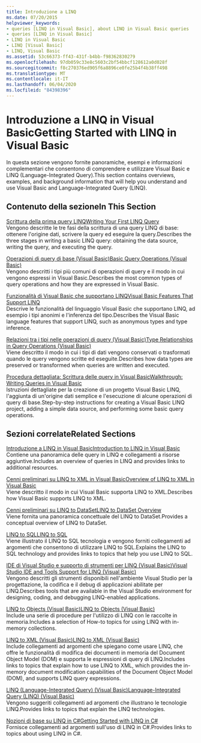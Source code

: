 ```yaml
---
title: Introduzione a LINQ
ms.date: 07/20/2015
helpviewer_keywords:
- queries [LINQ in Visual Basic], about LINQ in Visual Basic queries
- queries [LINQ in Visual Basic]
- LINQ in Visual Basic
- LINQ [Visual Basic]
- LINQ, Visual Basic
ms.assetid: 53c66373-ff43-431f-b4bb-f98362830279
ms.openlocfilehash: 97db059c33e8c5603c2bf54bbcf128612a0d028f
ms.sourcegitcommit: f8c270376ed905f6a8896ce0fe25b4f4b38ff498
ms.translationtype: MT
ms.contentlocale: it-IT
ms.lasthandoff: 06/04/2020
ms.locfileid: "84398396"
---
```

# <a name="getting-started-with-linq-in-visual-basic"></a><span data-ttu-id="0d194-102">Introduzione a LINQ in Visual Basic</span><span class="sxs-lookup"><span data-stu-id="0d194-102">Getting Started with LINQ in Visual Basic</span></span>
<span data-ttu-id="0d194-103">In questa sezione vengono fornite panoramiche, esempi e informazioni complementari che consentono di comprendere e utilizzare Visual Basic e LINQ (Language-Integrated Query).</span><span class="sxs-lookup"><span data-stu-id="0d194-103">This section contains overviews, examples, and background information that will help you understand and use Visual Basic and Language-Integrated Query (LINQ).</span></span>  
  
## <a name="in-this-section"></a><span data-ttu-id="0d194-104">Contenuto della sezione</span><span class="sxs-lookup"><span data-stu-id="0d194-104">In This Section</span></span>  
 [<span data-ttu-id="0d194-105">Scrittura della prima query LINQ</span><span class="sxs-lookup"><span data-stu-id="0d194-105">Writing Your First LINQ Query</span></span>](writing-your-first-linq-query.md)  
 <span data-ttu-id="0d194-106">Vengono descritte le tre fasi della scrittura di una query LINQ di base: ottenere l'origine dati, scrivere la query ed eseguire la query.</span><span class="sxs-lookup"><span data-stu-id="0d194-106">Describes the three stages in writing a basic LINQ query: obtaining the data source, writing the query, and executing the query.</span></span>  
  
 [<span data-ttu-id="0d194-107">Operazioni di query di base (Visual Basic)</span><span class="sxs-lookup"><span data-stu-id="0d194-107">Basic Query Operations (Visual Basic)</span></span>](basic-query-operations.md)  
 <span data-ttu-id="0d194-108">Vengono descritti i tipi più comuni di operazioni di query e il modo in cui vengono espressi in Visual Basic.</span><span class="sxs-lookup"><span data-stu-id="0d194-108">Describes the most common types of query operations and how they are expressed in Visual Basic.</span></span>  
  
 [<span data-ttu-id="0d194-109">Funzionalità di Visual Basic che supportano LINQ</span><span class="sxs-lookup"><span data-stu-id="0d194-109">Visual Basic Features That Support LINQ</span></span>](features-that-support-linq.md)  
 <span data-ttu-id="0d194-110">Descrive le funzionalità del linguaggio Visual Basic che supportano LINQ, ad esempio i tipi anonimi e l'inferenza del tipo.</span><span class="sxs-lookup"><span data-stu-id="0d194-110">Describes the Visual Basic language features that support LINQ, such as anonymous types and type inference.</span></span>  
  
 [<span data-ttu-id="0d194-111">Relazioni tra i tipi nelle operazioni di query (Visual Basic)</span><span class="sxs-lookup"><span data-stu-id="0d194-111">Type Relationships in Query Operations (Visual Basic)</span></span>](type-relationships-in-query-operations.md)  
 <span data-ttu-id="0d194-112">Viene descritto il modo in cui i tipi di dati vengono conservati o trasformati quando le query vengono scritte ed eseguite.</span><span class="sxs-lookup"><span data-stu-id="0d194-112">Describes how data types are preserved or transformed when queries are written and executed.</span></span>  
  
 [<span data-ttu-id="0d194-113">Procedura dettagliata: Scrittura delle query in Visual Basic</span><span class="sxs-lookup"><span data-stu-id="0d194-113">Walkthrough: Writing Queries in Visual Basic</span></span>](walkthrough-writing-queries.md)  
 <span data-ttu-id="0d194-114">Istruzioni dettagliate per la creazione di un progetto Visual Basic LINQ, l'aggiunta di un'origine dati semplice e l'esecuzione di alcune operazioni di query di base.</span><span class="sxs-lookup"><span data-stu-id="0d194-114">Step-by-step instructions for creating a Visual Basic LINQ project, adding a simple data source, and performing some basic query operations.</span></span>  
  
## <a name="related-sections"></a><span data-ttu-id="0d194-115">Sezioni correlate</span><span class="sxs-lookup"><span data-stu-id="0d194-115">Related Sections</span></span>  
 [<span data-ttu-id="0d194-116">Introduzione a LINQ in Visual Basic</span><span class="sxs-lookup"><span data-stu-id="0d194-116">Introduction to LINQ in Visual Basic</span></span>](../../language-features/linq/introduction-to-linq.md)  
 <span data-ttu-id="0d194-117">Contiene una panoramica delle query in LINQ e collegamenti a risorse aggiuntive.</span><span class="sxs-lookup"><span data-stu-id="0d194-117">Includes an overview of queries in LINQ and provides links to additional resources.</span></span>  
  
 [<span data-ttu-id="0d194-118">Cenni preliminari su LINQ to XML in Visual Basic</span><span class="sxs-lookup"><span data-stu-id="0d194-118">Overview of LINQ to XML in Visual Basic</span></span>](../../language-features/xml/overview-of-linq-to-xml.md)  
 <span data-ttu-id="0d194-119">Viene descritto il modo in cui Visual Basic supporta LINQ to XML.</span><span class="sxs-lookup"><span data-stu-id="0d194-119">Describes how Visual Basic supports LINQ to XML.</span></span>  
  
 [<span data-ttu-id="0d194-120">Cenni preliminari su LINQ to DataSet</span><span class="sxs-lookup"><span data-stu-id="0d194-120">LINQ to DataSet Overview</span></span>](../../../../framework/data/adonet/linq-to-dataset-overview.md)  
 <span data-ttu-id="0d194-121">Viene fornita una panoramica concettuale del LINQ to DataSet.</span><span class="sxs-lookup"><span data-stu-id="0d194-121">Provides a conceptual overview of LINQ to DataSet.</span></span>  
  
 [<span data-ttu-id="0d194-122">LINQ to SQL</span><span class="sxs-lookup"><span data-stu-id="0d194-122">LINQ to SQL</span></span>](../../../../framework/data/adonet/sql/linq/index.md)  
 <span data-ttu-id="0d194-123">Viene illustrato il LINQ to SQL tecnologia e vengono forniti collegamenti ad argomenti che consentono di utilizzare LINQ to SQL.</span><span class="sxs-lookup"><span data-stu-id="0d194-123">Explains the LINQ to SQL technology and provides links to topics that help you use LINQ to SQL.</span></span>  
  
 [<span data-ttu-id="0d194-124">IDE di Visual Studio e supporto di strumenti per LINQ (Visual Basic)</span><span class="sxs-lookup"><span data-stu-id="0d194-124">Visual Studio IDE and Tools Support for LINQ (Visual Basic)</span></span>](visual-studio-ide-and-tools-support-for-linq.md)  
 <span data-ttu-id="0d194-125">Vengono descritti gli strumenti disponibili nell'ambiente Visual Studio per la progettazione, la codifica e il debug di applicazioni abilitate per LINQ.</span><span class="sxs-lookup"><span data-stu-id="0d194-125">Describes tools that are available in the Visual Studio environment for designing, coding, and debugging LINQ-enabled applications.</span></span>  
  
 [<span data-ttu-id="0d194-126">LINQ to Objects (Visual Basic)</span><span class="sxs-lookup"><span data-stu-id="0d194-126">LINQ to Objects (Visual Basic)</span></span>](linq-to-objects.md)  
 <span data-ttu-id="0d194-127">Include una serie di procedure per l'utilizzo di LINQ con le raccolte in memoria.</span><span class="sxs-lookup"><span data-stu-id="0d194-127">Includes a selection of How-to topics for using LINQ with in-memory collections.</span></span>  
  
 [<span data-ttu-id="0d194-128">LINQ to XML (Visual Basic)</span><span class="sxs-lookup"><span data-stu-id="0d194-128">LINQ to XML (Visual Basic)</span></span>](linq-to-xml.md)  
 <span data-ttu-id="0d194-129">Include collegamenti ad argomenti che spiegano come usare LINQ, che offre le funzionalità di modifica dei documenti in memoria del Document Object Model (DOM) e supporta le espressioni di query di LINQ.</span><span class="sxs-lookup"><span data-stu-id="0d194-129">Includes links to topics that explain how to use LINQ to XML, which provides the in-memory document modification capabilities of the Document Object Model (DOM), and supports LINQ query expressions.</span></span>  
  
 [<span data-ttu-id="0d194-130">LINQ (Language-Integrated Query) (Visual Basic)</span><span class="sxs-lookup"><span data-stu-id="0d194-130">Language-Integrated Query (LINQ) (Visual Basic)</span></span>](index.md)  
 <span data-ttu-id="0d194-131">Vengono suggeriti collegamenti ad argomenti che illustrano le tecnologie LINQ.</span><span class="sxs-lookup"><span data-stu-id="0d194-131">Provides links to topics that explain the LINQ technologies.</span></span>  
  
 [<span data-ttu-id="0d194-132">Nozioni di base su LINQ in C#</span><span class="sxs-lookup"><span data-stu-id="0d194-132">Getting Started with LINQ in C#</span></span>](../../../../csharp/programming-guide/concepts/linq/index.md)  
 <span data-ttu-id="0d194-133">Fornisce collegamenti ad argomenti sull'uso di LINQ in C#.</span><span class="sxs-lookup"><span data-stu-id="0d194-133">Provides links to topics about using LINQ in C#.</span></span>
